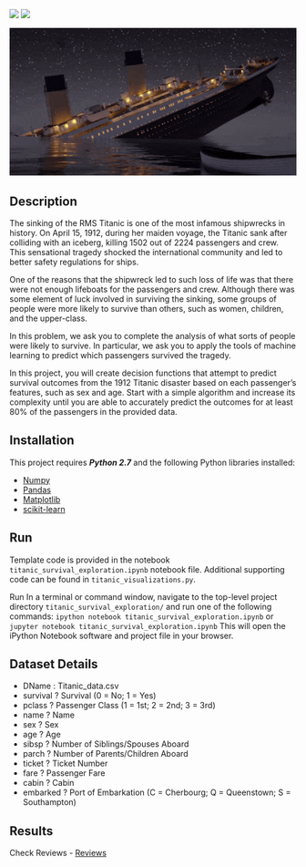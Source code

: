 ![](https://img.shields.io/badge/Made%20with%20%3C3%20in-python-red.svg)
![](https://img.shields.io/badge/Machine%20Learning%20for%20-Future-orange.svg)

![alt text](https://github.com/ashutoshtiwari13/TitanicSurvival-Exploration/blob/master/Titanic_optimized.gif)

## Description ##
The sinking of the RMS Titanic is one of the most infamous shipwrecks in history. On April 15, 1912, during her maiden voyage, the Titanic sank after colliding with an iceberg, killing 1502 out of 2224 passengers and crew. This sensational tragedy shocked the international community and led to better safety regulations for ships.

One of the reasons that the shipwreck led to such loss of life was that there were not enough lifeboats for the passengers and crew. Although there was some element of luck involved in surviving the sinking, some groups of people were more likely to survive than others, such as women, children, and the upper-class.

In this problem, we ask you to complete the analysis of what sorts of people were likely to survive. In particular, we ask you to apply the tools of machine learning to predict which passengers survived the tragedy.


In this project, you will create decision functions that attempt to predict survival outcomes from the 1912 Titanic disaster based on each passenger’s features, such as sex and age. Start with a simple algorithm and increase its complexity until you are able to accurately predict the outcomes for at least 80% of the passengers in the provided data.

## Installation ##
This project requires ***Python 2.7*** and the following Python libraries installed:

* [Numpy](http://www.numpy.org/)
* [Pandas](http://pandas.pydata.org/)
* [Matplotlib](https://matplotlib.org/)
* [scikit-learn](http://scikit-learn.org/stable/)

## Run ##
Template code is provided in the notebook `titanic_survival_exploration.ipynb` notebook file. Additional supporting code can be found in `titanic_visualizations.py`.

Run
In a terminal or command window, navigate to the top-level project directory `titanic_survival_exploration/` and run one of the following commands:
`ipython notebook titanic_survival_exploration.ipynb` or  ` jupyter notebook titanic_survival_exploration.ipynb `
This will open the iPython Notebook software and project file in your browser.


## Dataset Details ##

* DName : Titanic_data.csv
* survival ? Survival (0 = No; 1 = Yes)
* pclass ? Passenger Class (1 = 1st; 2 = 2nd; 3 = 3rd)
* name ? Name
* sex ? Sex
* age ? Age
* sibsp ? Number of Siblings/Spouses Aboard
* parch ? Number of Parents/Children Aboard
* ticket ? Ticket Number
* fare ? Passenger Fare
* cabin ? Cabin
* embarked ? Port of Embarkation (C = Cherbourg; Q = Queenstown; S = Southampton)


## Results ##
Check Reviews - [Reviews](https://github.com/ashutoshtiwari13/TitanicSurvival-Exploration/blob/master/UdacityReviewsTitanic.pdf)

